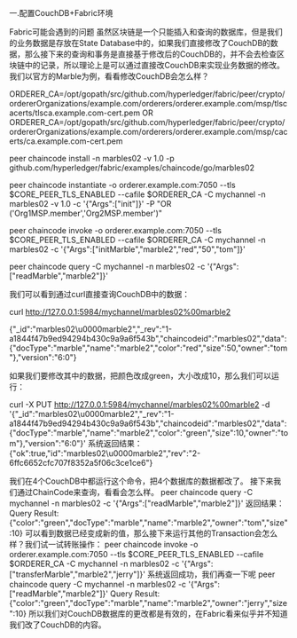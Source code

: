 一.配置CouchDB+Fabric环境


Fabric可能会遇到的问题
虽然区块链是一个只能插入和查询的数据库，但是我们的业务数据是存放在State Database中的，如果我们直接修改了CouchDB的数据，那么接下来的查询和事务是直接基于修改后的CouchDB的，并不会去检查区块链中的记录，所以理论上是可以通过直接改CouchDB来实现业务数据的修改。我们以官方的Marble为例，看看修改CouchDB会怎么样？


ORDERER_CA=/opt/gopath/src/github.com/hyperledger/fabric/peer/crypto/ordererOrganizations/example.com/orderers/orderer.example.com/msp/tlscacerts/tlsca.example.com-cert.pem
OR
ORDERER_CA=/opt/gopath/src/github.com/hyperledger/fabric/peer/crypto/ordererOrganizations/example.com/orderers/orderer.example.com/msp/cacerts/ca.example.com-cert.pem

peer chaincode install -n marbles02 -v 1.0 -p github.com/hyperledger/fabric/examples/chaincode/go/marbles02

peer chaincode instantiate -o orderer.example.com:7050 --tls $CORE_PEER_TLS_ENABLED --cafile $ORDERER_CA -C mychannel -n marbles02 -v 1.0 -c '{"Args":["init"]}' -P "OR ('Org1MSP.member','Org2MSP.member')"

peer chaincode invoke -o orderer.example.com:7050  --tls $CORE_PEER_TLS_ENABLED --cafile $ORDERER_CA -C mychannel -n marbles02 -c '{"Args":["initMarble","marble2","red","50","tom"]}'

peer chaincode query -C mychannel -n marbles02 -c '{"Args":["readMarble","marble2"]}'

我们可以看到通过curl直接查询CouchDB中的数据：

curl http://127.0.0.1:5984/mychannel/marbles02%00marble2

{"_id":"marbles02\u0000marble2","_rev":"1-a1844f47b9ed94294b430c9a9a6f543b","chaincodeid":"marbles02","data":{"docType":"marble","name":"marble2","color":"red","size":50,"owner":"tom"},"version":"6:0"}

如果我们要修改其中的数据，把颜色改成green，大小改成10，那么我们可以运行：

curl -X PUT http://127.0.0.1:5984/mychannel/marbles02%00marble2 -d '{"_id":"marbles02\u0000marble2","_rev":"1-a1844f47b9ed94294b430c9a9a6f543b","chaincodeid":"marbles02","data":{"docType":"marble","name":"marble2","color":"green","size":10,"owner":"tom"},"version":"6:0"}'
系统返回结果：
{"ok":true,"id":"marbles02\u0000marble2","rev":"2-6ffc6652cfc707f8352a5f06c3ce1ce6"}

我们在4个CouchDB中都运行这个命令，把4个数据库的数据都改了。
接下来我们通过ChainCode来查询，看看会怎么样。
peer chaincode query -C mychannel -n marbles02 -c '{"Args":["readMarble","marble2"]}'
返回结果：
Query Result: {"color":"green","docType":"marble","name":"marble2","owner":"tom","size":10}
可以看到数据已经变成新的值，那么接下来运行其他的Transaction会怎么样？我们试一试转账操作：
peer chaincode invoke -o orderer.example.com:7050  --tls $CORE_PEER_TLS_ENABLED --cafile $ORDERER_CA -C mychannel -n marbles02 -c '{"Args":["transferMarble","marble2","jerry"]}'
系统返回成功，我们再查一下呢
peer chaincode query -C mychannel -n marbles02 -c '{"Args":["readMarble","marble2"]}'
Query Result: {"color":"green","docType":"marble","name":"marble2","owner":"jerry","size":10}
所以我们对CouchDB数据库的更改都是有效的，在Fabric看来似乎并不知道我们改了CouchDB的内容。
